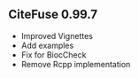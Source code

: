 ## CiteFuse 0.99.7
* Improved Vignettes
* Add examples
* Fix for BiocCheck
* Remove Rcpp implementation
